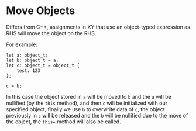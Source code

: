 # Move Objects

Differs from C++, assignments in XY that use an object-typed expression as
RHS will move the object on the RHS.

For example:

```xy
let a: object_t;
let b: object_t = a;
let c: object_t = object_t {
    test: 123
};

c = b;
```

In this case the object stored in `a` will be moved to `b` and the `a` will be
nullified (by the `this` method), and then `c` will be initialized with our
specified object, finally we use `b` to overwrite data of `c`, the object
previously in `c` will be released and the `b` will be nullified due to the
move of the object, the `this=` method will also be called.
